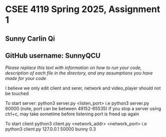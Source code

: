 # CSEE 4119 Spring 2025, Assignment 1
## Sunny Carlin Qi
## GitHub username: SunnyQCU

*Please replace this text with information on how to run your code, description of each file in the directory, and any assumptions you have made for your code*

I believe we only edit client and serer, network and video_player should not be touched

To start server:
python3 server.py <listen_port>
i.e python3 server.py 60000 
(note, port can be between 49152-65535)
If you stop a server using ctrl+c, may take sometime before listening port is freed up again

To start client
python3 client.py <network_addr> <network_port> <name> <alpha>
i.e
    python3 client.py 127.0.0.1 50000 bunny 0.3